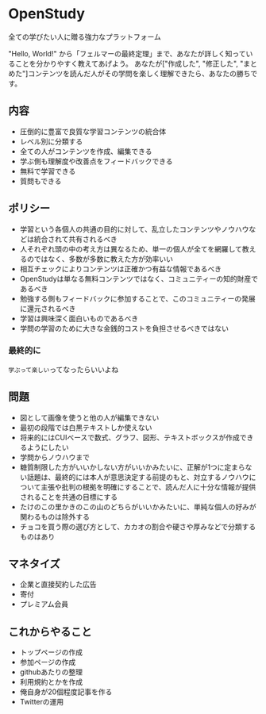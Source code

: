 # OpenStudy

全ての学びたい人に贈る強力なプラットフォーム

"Hello, World!" から「フェルマーの最終定理」まで、あなたが詳しく知っていることを分かりやすく教えてあげよう。
あなたが["作成した", "修正した", "まとめた"]コンテンツを読んだ人がその学問を楽しく理解できたら、あなたの勝ちです。

## 内容

- 圧倒的に豊富で良質な学習コンテンツの統合体
- レベル別に分類する
- 全ての人がコンテンツを作成、編集できる
- 学ぶ側も理解度や改善点をフィードバックできる
- 無料で学習できる
- 質問もできる

## ポリシー

- 学習という各個人の共通の目的に対して、乱立したコンテンツやノウハウなどは統合されて共有されるべき
- 人それぞれ頭の中の考え方は異なるため、単一の個人が全てを網羅して教えるのではなく、多数が多数に教えた方が効率いい
- 相互チェックによりコンテンツは正確かつ有益な情報であるべき
- OpenStudyは単なる無料コンテンツではなく、コミュニティーの知的財産であるべき
- 勉強する側もフィードバックに参加することで、このコミュニティーの発展に還元されるべき
- 学習は興味深く面白いものであるべき
- 学問の学習のために大きな金銭的コストを負担させるべきではない

### 最終的に

`学ぶって楽しい`ってなったらいいよね

## 問題

- 図として画像を使うと他の人が編集できない
- 最初の段階では白黒テキストしか使えない
- 将来的にはCUIベースで数式、グラフ、図形、テキストボックスが作成できるようにしたい
- 学問からノウハウまで
- 糖質制限した方がいいかしない方がいいかみたいに、正解が1つに定まらない話題は、最終的には本人が意思決定する前提のもと、対立するノウハウについて主張や批判の根拠を明確にすることで、読んだ人に十分な情報が提供されることを共通の目標にする
- たけのこの里かきのこの山のどちらがいいかみたいに、単純な個人の好みが関わるものは除外する
- チョコを買う際の選び方として、カカオの割合や硬さや厚みなどで分類するものはあり

## マネタイズ

- 企業と直接契約した広告
- 寄付
- プレミアム会員

## これからやること

- トップページの作成
- 参加ページの作成
- githubあたりの整理
- 利用規約とかを作成
- 俺自身が20個程度記事を作る
- Twitterの運用


